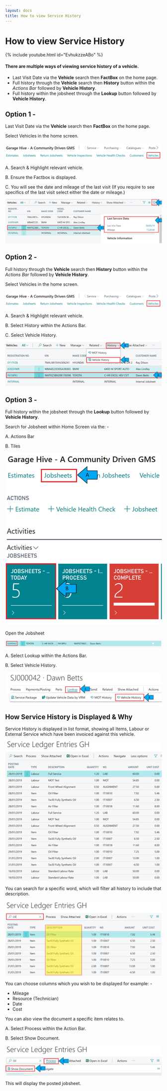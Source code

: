 ```yaml
---
layout: docs
title: How to view Service History
---
```


#   How to view Service History 

{% include youtube.html id="EvhukzzeABo" %}

####   There are multiple ways of viewing service history of a vehicle.


-   Last Visit Date via the **Vehicle** search then **FactBox** on the home page.
-   Full history through the **Vehicle** search then **History** button within the *Actions Bar* followed by **Vehicle History**.
-   Full history within the jobsheet through the **Lookup** button followed by **Vehicle History**.   

##  Option 1 - 
Last Visit Date via the **Vehicle** search then **FactBox** on the home page.

Select Vehicles in the home screen. 

![](media/garagehive-how-to-view-service-history1.png)

A.  Search & Highlight relevant vehicle. 

B.  Ensure the Factbox is displayed. 

C.  You will see the date and mileage of the last visit (If you require to see specifics of the last visit select either the date or mileage.)


![](media/garagehive-how-to-view-service-history2.png)

##  Option 2 - 
Full history through the **Vehicle** search then **History** button within the *Actions Bar* followed by 
**Vehicle History**.

Select Vehicles in the home screen. 

![](media/garagehive-how-to-view-service-history1.png)

A.  Search & Highlight relevant vehicle. 

B.  Select History within the Actions Bar. 

C.  Select Vehicle History. 

![](media/garagehive-how-to-view-service-history3.png)

##  Option 3 - 

Full history within the jobsheet through the **Lookup** button followed by **Vehicle History**.   

Search for Jobsheet within Home Screen via the: - 

A.  Actions Bar

B.  Tiles

![](media/garagehive-how-to-view-service-history4.png)

Open the Jobsheet

![](media/garagehive-how-to-view-service-history5.png)

A.  Select Lookup within the Actions Bar.  

B.  Select Vehicle History.

![](media/garagehive-how-to-view-service-history6.png)

##  How Service History is Displayed & Why 

Service History is displayed in list format, showing all Items, Labour or External Service which have been invoiced against this vehicle. 

![](media/garagehive-how-to-view-service-history7.png)

You can search for a specific word, which will filter all history to include that description. 

![](media/garagehive-how-to-view-service-history8.png)

You can choose columns which you wish to be displayed for example: - 

*   Mileage
*   Resource (Technician)
*   Date 
*   Cost 

You can also view the document a specific item relates to. 

A.  Select Process within the Action Bar. 

B.  Select Show Document. 

![](media/garagehive-how-to-view-service-history9.png)

This will display the posted jobsheet. 










